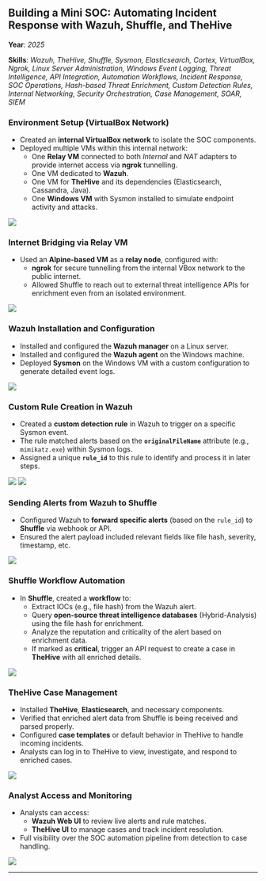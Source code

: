 ## Building a Mini SOC: Automating Incident Response with Wazuh, Shuffle, and TheHive

**Year**: *2025*

**Skills**: *Wazuh, TheHive, Shuffle, Sysmon, Elasticsearch, Cortex, VirtualBox, Ngrok, Linux Server Administration, Windows Event Logging, Threat Intelligence, API Integration, Automation Workflows, Incident Response, SOC Operations, Hash-based Threat Enrichment, Custom Detection Rules, Internal Networking, Security Orchestration, Case Management, SOAR, SIEM*

### Environment Setup (VirtualBox Network)
- Created an **internal VirtualBox network** to isolate the SOC components.
- Deployed multiple VMs within this internal network:
    - One **Relay VM** connected to both _Internal_ and _NAT_ adapters to provide internet access via **ngrok** tunnelling.
    - One VM dedicated to **Wazuh**.
    - One VM for **TheHive** and its dependencies (Elasticsearch, Cassandra, Java).
    - One **Windows VM** with Sysmon installed to simulate endpoint activity and attacks.

<img src="/portfolio/assets/projects/soc_auto/fig1.png" class="md-img" />

### Internet Bridging via Relay VM
- Used an **Alpine-based VM** as a **relay node**, configured with:
    - **ngrok** for secure tunnelling from the internal VBox network to the public internet.
    - Allowed Shuffle to reach out to external threat intelligence APIs for enrichment even from an isolated environment.

<img src="/portfolio/assets/projects/soc_auto/fig2.png" class="md-img" />

### Wazuh Installation and Configuration
- Installed and configured the **Wazuh manager** on a Linux server.
- Installed and configured the **Wazuh agent** on the Windows machine.
- Deployed **Sysmon** on the Windows VM with a custom configuration to generate detailed event logs.

<img src="/portfolio/assets/projects/soc_auto/fig3.png" class="md-img" />

### Custom Rule Creation in Wazuh
- Created a **custom detection rule** in Wazuh to trigger on a specific Sysmon event.
- The rule matched alerts based on the **`originalFileName`** attribute (e.g., `mimikatz.exe`) within Sysmon logs.
- Assigned a unique **`rule_id`** to this rule to identify and process it in later steps.

<img src="/portfolio/assets/projects/soc_auto/fig4.png" class="md-img" />
<img src="/portfolio/assets/projects/soc_auto/fig5.png" class="md-img" />

### Sending Alerts from Wazuh to Shuffle
- Configured Wazuh to **forward specific alerts** (based on the `rule_id`) to **Shuffle** via webhook or API.
- Ensured the alert payload included relevant fields like file hash, severity, timestamp, etc.

<img src="/portfolio/assets/projects/soc_auto/fig6.png" class="md-img" />

### Shuffle Workflow Automation
- In **Shuffle**, created a **workflow** to:
    - Extract IOCs (e.g., file hash) from the Wazuh alert.
    - Query **open-source threat intelligence databases** (Hybrid-Analysis) using the file hash for enrichment.
    - Analyze the reputation and criticality of the alert based on enrichment data.
    - If marked as **critical**, trigger an API request to create a case in **TheHive** with all enriched details.

<img src="/portfolio/assets/projects/soc_auto/fig7.png" class="md-img" />

### TheHive Case Management
- Installed **TheHive**, **Elasticsearch**, and necessary components.
- Verified that enriched alert data from Shuffle is being received and parsed properly.
- Configured **case templates** or default behavior in TheHive to handle incoming incidents.
- Analysts can log in to TheHive to view, investigate, and respond to enriched cases.

<img src="/portfolio/assets/projects/soc_auto/fig8.png" class="md-img" />

### Analyst Access and Monitoring
- Analysts can access:
    - **Wazuh Web UI** to review live alerts and rule matches.
    - **TheHive UI** to manage cases and track incident resolution.
- Full visibility over the SOC automation pipeline from detection to case handling.

<img src="/portfolio/assets/projects/soc_auto/fig9.png" class="md-img" />

***************************************
